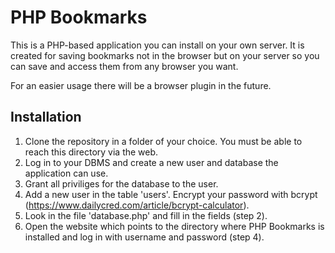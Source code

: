 # PHP Bookmarks

This is a PHP-based application you can install on your own server.
It is created for saving bookmarks not in the browser but on your server so you can save and access them from any browser you want.

For an easier usage there will be a browser plugin in the future.

## Installation

1. Clone the repository in a folder of your choice. You must be able to reach this directory via the web.
2. Log in to your DBMS and create a new user and database the application can use.
3. Grant all priviliges for the database to the user.
4. Add a new user in the table 'users'. Encrypt your password with bcrypt (https://www.dailycred.com/article/bcrypt-calculator).
5. Look in the file 'database.php' and fill in the fields (step 2).
6. Open the website which points to the directory where PHP Bookmarks is installed and log in with username and password (step 4).
